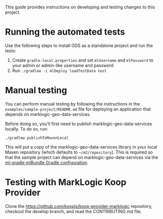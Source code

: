 This guide provides instructions on developing and testing changes to this project. 

# Running the automated tests

Use the following steps to install GDS as a standalone project and run the tests:

1. Create `gradle-local.properties` and set `mlUsername` and `mlPassword` to your admin or admin-like username and 
   password
2. Run `./gradlew -i mlDeploy loadTestData test`

# Manual testing

You can perform manual testing by following the instructions in the `examples/sample-project/README.md` file for 
deploying an application that depends on marklogic-geo-data-services. 

Before doing so, you'll first need to publish marklogic-geo-data-services locally. To do so, run:

    ./gradlew publishToMavenLocal

This will put a copy of the marklogic-geo-data-services library in your local Maven repository (which defaults to 
`~/m2/repository`). This is required so that the sample project can depend on marklogic-geo-data-services via the 
[ml-gradle mlBundle Gradle configuration](https://github.com/marklogic-community/ml-gradle/wiki/Bundles).


# Testing with MarkLogic Koop Provider

Clone the https://github.com/koopjs/koop-provider-marklogic repository, checkout the develop branch, and read the 
CONTRIBUTING.md file.
